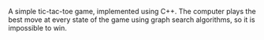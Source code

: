 A simple tic-tac-toe game, implemented using C++. The computer plays the best move at every state of the game using graph search algorithms, so it is impossible to win.
